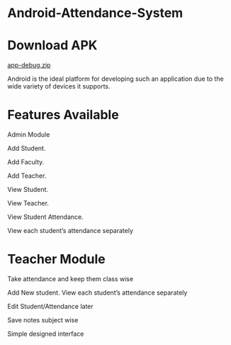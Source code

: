 # Android-Attendance-System
# Download APK 
[app-debug.zip](https://github.com/3mdikram/Android-Attendance-A/files/6306179/app-debug.zip)

 

Android is the ideal platform for developing such an application due to the wide variety of devices it supports.

# Features Available

Admin Module

Add Student.

Add Faculty.

Add Teacher.

View Student.

View Teacher.

View Student Attendance.

View each student’s attendance separately

# Teacher Module

Take attendance and keep them class wise

Add New student. View each student’s attendance separately

Edit Student/Attendance later

Save notes subject wise

Simple  designed interface
